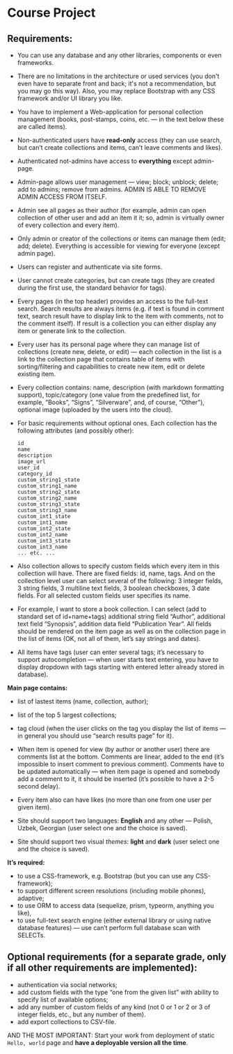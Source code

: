 # Course Project

## Requirements:

- You can use any database and any other libraries, components or even frameworks.

- There are no limitations in the architecture or used services (you don't even have to separate front and back; it's not a recommendation, but you may go this way). Also, you may replace Bootstrap with any CSS framework and/or UI library you like.

- You have to implement a Web-application for personal collection management (books, post-stamps, coins, etc. — in the text below these are called items).

- Non-authenticated users have **read-only** access (they can use search, but can’t create collections and items, can’t leave comments and likes).

- Authenticated not-admins have access to **everything** except admin-page.

- Admin-page allows user management — view; block; unblock; delete; add to admins; remove from admins. ADMIN IS ABLE TO REMOVE ADMIN ACCESS FROM ITSELF.

- Admin see all pages as their author (for example, admin can open collection of other user and add an item it it; so, admin is virtually owner of every collection and every item).

- Only admin or creator of the collections or items can manage them (edit; add; delete). Everything is accessible for viewing for everyone (except admin page).

- Users can register and authenticate via site forms.

- User cannot create categories, but can create tags (they are created during the first use, the standard behavior for tags).

- Every pages (in the top header) provides an access to the full-text search. Search results are always items (e.g. if text is found in comment text, search result have to display link to the item with comments, not to the comment itself). If result is a collection you can either display any item or generate link to the collection.

- Every user has its personal page where they can manage list of collections (create new, delete, or edit) — each collection in the list is a link to the collection page that contains table of items with sorting/filtering and capabilities to create new item, edit or delete existing item.

- Every collection contains: name, description (with markdown formatting support), topic/category (one value from the predefined list, for example, “Books”, “Signs”, “Silverware”, and, of course, “Other”), optional image (uploaded by the users into the cloud).

- For basic requirements without optional ones. Each collection has the following attributes (and possibly other):

  ```
  id
  name
  description
  image_url
  user_id
  category_id
  custom_string1_state
  custom_string1_name
  custom_string2_state
  custom_string2_name
  custom_string3_state
  custom_string3_name
  custom_int1_state
  custom_int1_name
  custom_int2_state
  custom_int2_name
  custom_int3_state
  custom_int3_name
  ... etc. ...
  ```

- Also collection allows to specify custom fields which every item in this collection will have. There are fixed fields: id, name, tags. And on the collection level user can select several of the following: 3 integer fields, 3 string fields, 3 multiline text fields, 3 boolean checkboxes, 3 date fields. For all selected custom fields user specifies its name.

- For example, I want to store a book collection. I can select (add to standard set of id+name+tags) additional string field “Author”, additional text field “Synopsis”, addition data field “Publication Year”. All fields should be rendered on the item page as well as on the collection page in the list of items (OK, not all of them, let’s say strings and dates).

- All items have tags (user can enter several tags; it’s necessary to support autocompletion — when user starts text entering, you have to display dropdown with tags starting with entered letter already stored in database).

**Main page contains:**

- list of lastest items (name, collection, author);
- list of the top 5 largest collections;
- tag cloud (when the user clicks on the tag you display the list of items — in general you should use “search results page” for it).

- When item is opened for view (by author or another user) there are comments list at the bottom. Comments are linear, added to the end (it’s impossible to insert comment to previous comment). Comments have to be updated automatically — when item page is opened and somebody add a comment to it, it should be inserted (it’s possible to have a 2-5 second delay).

- Every item also can have likes (no more than one from one user per given item).

- Site should support two languages: **English** and any other — Polish, Uzbek, Georgian (user select one and the choice is saved).

- Site should support two visual _themes_: **light** and **dark** (user select one and the choice is saved).

**It’s required:**

- to use a CSS-framework, e.g. Bootstrap (but you can use any CSS-framework);
- to support different screen resolutions (including mobile phones), adaptive;
- to use ORM to access data (sequelize, prism, typeorm, anything you like),
- to use full-text search engine (either external library or using native database features) — use can’t perform full database scan with SELECTs.

## Optional requirements (for a separate grade, only if all other requirements are implemented):

- authentication via social networks;
- add custom fields with the type “one from the given list” with ability to specify list of available options;
- add any number of custom fields of any kind (not 0 or 1 or 2 or 3 of integer fields, etc., but any number of them).
- add export collections to CSV-file.

AND THE MOST IMPORTANT: Start your work from deployment of static `Hello, world` page and **have a deployable version all the time**.
